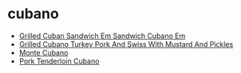 # cubano

 * [Grilled Cuban Sandwich Em Sandwich Cubano Em](../../index/g/grilled-cuban-sandwich-em-sandwich-cubano-em-364812.json)
 * [Grilled Cubano Turkey Pork And Swiss With Mustard And Pickles](../../index/g/grilled-cubano-turkey-pork-and-swiss-with-mustard-and-pickles-102913.json)
 * [Monte Cubano](../../index/m/monte-cubano-351851.json)
 * [Pork Tenderloin Cubano](../../index/p/pork-tenderloin-cubano-5874.json)

